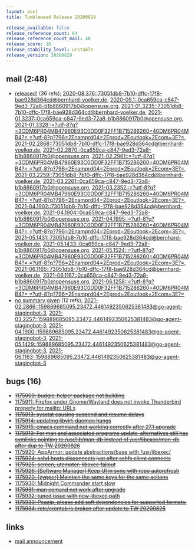 ```yaml
---
layout: post
title: Tumbleweed Release 20200829

release_available: false
release_reference_count: 64
release_reference_count_mail: 48
release_score: 18
release_stability_level: unstable
release_version: 20200829
---
```


## mail (2:48)

- [released!](https://lists.opensuse.org/opensuse-factory/2020-08/msg00375.html) (36 refs); [2020-08.376::<73051db8-7b10-dffc-17f8-bae928d364cd@bernhard-voelker.de>](https://lists.opensuse.org/opensuse-factory/2020-08/msg00376.html), [2020-09.1::<0ca659ca-c847-9ed3-72a8-b1b8860917b0@opensuse.org>](https://lists.opensuse.org/opensuse-factory/2020-09/msg00001.html), [2021-01.3235::<73051db8-7b10-dffc-17f8-bae928d364cd@bernhard-voelker.de>](https://lists.opensuse.org/archives/list/factory@lists.opensuse.org/thread/G2SCVAZAQFI3PVS2VCSBTCFPELHZSMFC), [2021-01.3237::<0ca659ca-c847-9ed3-72a8-b1b8860917b0@opensuse.org>](https://lists.opensuse.org/archives/list/factory@lists.opensuse.org/thread/HZMACDP7LKMXLASBT5DMHDXUD2VWH5IY), [2021-01.3328::=?utf-8?q?=3CDM6PR04MB47960E93C0DD0F32FF1B715286260=40DM6PR04MB4?=
 =?utf-8?q?796=2Enamprd04=2Eprod=2Eoutlook=2Ecom=3E?=](https://lists.opensuse.org/archives/list/factory@lists.opensuse.org/thread/FIWTLBUTJZ5GUHWLDG3JSYRI6JNZXD3G), [2021-02.2868::<73051db8-7b10-dffc-17f8-bae928d364cd@bernhard-voelker.de>](https://lists.opensuse.org/archives/list/factory@lists.opensuse.org/thread/G2SCVAZAQFI3PVS2VCSBTCFPELHZSMFC), [2021-02.2870::<0ca659ca-c847-9ed3-72a8-b1b8860917b0@opensuse.org>](https://lists.opensuse.org/archives/list/factory@lists.opensuse.org/thread/HZMACDP7LKMXLASBT5DMHDXUD2VWH5IY), [2021-02.2961::=?utf-8?q?=3CDM6PR04MB47960E93C0DD0F32FF1B715286260=40DM6PR04MB4?=
 =?utf-8?q?796=2Enamprd04=2Eprod=2Eoutlook=2Ecom=3E?=](https://lists.opensuse.org/archives/list/factory@lists.opensuse.org/thread/FIWTLBUTJZ5GUHWLDG3JSYRI6JNZXD3G), [2021-03.2259::<73051db8-7b10-dffc-17f8-bae928d364cd@bernhard-voelker.de>](https://lists.opensuse.org/archives/list/factory@lists.opensuse.org/thread/G2SCVAZAQFI3PVS2VCSBTCFPELHZSMFC), [2021-03.2261::<0ca659ca-c847-9ed3-72a8-b1b8860917b0@opensuse.org>](https://lists.opensuse.org/archives/list/factory@lists.opensuse.org/thread/HZMACDP7LKMXLASBT5DMHDXUD2VWH5IY), [2021-03.2352::=?utf-8?q?=3CDM6PR04MB47960E93C0DD0F32FF1B715286260=40DM6PR04MB4?=
 =?utf-8?q?796=2Enamprd04=2Eprod=2Eoutlook=2Ecom=3E?=](https://lists.opensuse.org/archives/list/factory@lists.opensuse.org/thread/FIWTLBUTJZ5GUHWLDG3JSYRI6JNZXD3G), [2021-04.1902::<73051db8-7b10-dffc-17f8-bae928d364cd@bernhard-voelker.de>](https://lists.opensuse.org/archives/list/factory@lists.opensuse.org/thread/G2SCVAZAQFI3PVS2VCSBTCFPELHZSMFC), [2021-04.1904::<0ca659ca-c847-9ed3-72a8-b1b8860917b0@opensuse.org>](https://lists.opensuse.org/archives/list/factory@lists.opensuse.org/thread/HZMACDP7LKMXLASBT5DMHDXUD2VWH5IY), [2021-04.1995::=?utf-8?q?=3CDM6PR04MB47960E93C0DD0F32FF1B715286260=40DM6PR04MB4?=
 =?utf-8?q?796=2Enamprd04=2Eprod=2Eoutlook=2Ecom=3E?=](https://lists.opensuse.org/archives/list/factory@lists.opensuse.org/thread/FIWTLBUTJZ5GUHWLDG3JSYRI6JNZXD3G), [2021-05.1431::<73051db8-7b10-dffc-17f8-bae928d364cd@bernhard-voelker.de>](https://lists.opensuse.org/archives/list/factory@lists.opensuse.org/thread/G2SCVAZAQFI3PVS2VCSBTCFPELHZSMFC), [2021-05.1433::<0ca659ca-c847-9ed3-72a8-b1b8860917b0@opensuse.org>](https://lists.opensuse.org/archives/list/factory@lists.opensuse.org/thread/HZMACDP7LKMXLASBT5DMHDXUD2VWH5IY), [2021-05.1524::=?utf-8?q?=3CDM6PR04MB47960E93C0DD0F32FF1B715286260=40DM6PR04MB4?=
 =?utf-8?q?796=2Enamprd04=2Eprod=2Eoutlook=2Ecom=3E?=](https://lists.opensuse.org/archives/list/factory@lists.opensuse.org/thread/FIWTLBUTJZ5GUHWLDG3JSYRI6JNZXD3G), [2021-06.1165::<73051db8-7b10-dffc-17f8-bae928d364cd@bernhard-voelker.de>](https://lists.opensuse.org/archives/list/factory@lists.opensuse.org/thread/G2SCVAZAQFI3PVS2VCSBTCFPELHZSMFC), [2021-06.1167::<0ca659ca-c847-9ed3-72a8-b1b8860917b0@opensuse.org>](https://lists.opensuse.org/archives/list/factory@lists.opensuse.org/thread/HZMACDP7LKMXLASBT5DMHDXUD2VWH5IY), [2021-06.1258::=?utf-8?q?=3CDM6PR04MB47960E93C0DD0F32FF1B715286260=40DM6PR04MB4?=
 =?utf-8?q?796=2Enamprd04=2Eprod=2Eoutlook=2Ecom=3E?=](https://lists.opensuse.org/archives/list/factory@lists.opensuse.org/thread/FIWTLBUTJZ5GUHWLDG3JSYRI6JNZXD3G)
- [no summary given](https://lists.opensuse.org/archives/list/factory@lists.opensuse.org/thread/ZK5EHQJVO6KNVUFTTQYQ7XLHF5CESM2W) (12 refs); [2021-02.2866::<159889685095.23472.4461492350625381483@go-agent-stagingbot-3>](https://lists.opensuse.org/archives/list/factory@lists.opensuse.org/thread/ZK5EHQJVO6KNVUFTTQYQ7XLHF5CESM2W), [2021-03.2257::<159889685095.23472.4461492350625381483@go-agent-stagingbot-3>](https://lists.opensuse.org/archives/list/factory@lists.opensuse.org/thread/ZK5EHQJVO6KNVUFTTQYQ7XLHF5CESM2W), [2021-04.1900::<159889685095.23472.4461492350625381483@go-agent-stagingbot-3>](https://lists.opensuse.org/archives/list/factory@lists.opensuse.org/thread/ZK5EHQJVO6KNVUFTTQYQ7XLHF5CESM2W), [2021-05.1429::<159889685095.23472.4461492350625381483@go-agent-stagingbot-3>](https://lists.opensuse.org/archives/list/factory@lists.opensuse.org/thread/ZK5EHQJVO6KNVUFTTQYQ7XLHF5CESM2W), [2021-06.1163::<159889685095.23472.4461492350625381483@go-agent-stagingbot-3>](https://lists.opensuse.org/archives/list/factory@lists.opensuse.org/thread/ZK5EHQJVO6KNVUFTTQYQ7XLHF5CESM2W)

## bugs (16)

<!--more-->

- ~~[1175909: budgie-helper package not building](https://bugzilla.opensuse.org/show_bug.cgi?id=1175909)~~
- [1175911: Firefox under Gnome/Wayland does not invoke Thunderbird properly for mailto: URLs](https://bugzilla.opensuse.org/show_bug.cgi?id=1175911)
- ~~[1175913: sysstat causing suspend and resume delays](https://bugzilla.opensuse.org/show_bug.cgi?id=1175913)~~
- ~~[1175914: updating libvirt-daemon hangs](https://bugzilla.opensuse.org/show_bug.cgi?id=1175914)~~
- ~~[1175915: emacs command not working correctly after 27.1 upgrade](https://bugzilla.opensuse.org/show_bug.cgi?id=1175915)~~
- ~~[1175919: For man and associated programs update-alternatives still has symlinks pointing to /usr/lib/man-db instead of /usr/libexec/man-db after dup to TW 20200826](https://bugzilla.opensuse.org/show_bug.cgi?id=1175919)~~
- [1175920: AppArmor: update abstractions/base with /usr/libexec/](https://bugzilla.opensuse.org/show_bug.cgi?id=1175920)
- ~~[1175924: sshd hosts disconnects just after sshfs client connects](https://bugzilla.opensuse.org/show_bug.cgi?id=1175924)~~
- ~~[1175925: screen, utempter: libexec fallout](https://bugzilla.opensuse.org/show_bug.cgi?id=1175925)~~
- ~~[1175926: \[Software Manager\] Keep UI in sync with repo autorefresh](https://bugzilla.opensuse.org/show_bug.cgi?id=1175926)~~
- ~~[1175929: \[zypper\] Maintain the same keys for the same actions](https://bugzilla.opensuse.org/show_bug.cgi?id=1175929)~~
- [1175930: Midnight Commander start slow](https://bugzilla.opensuse.org/show_bug.cgi?id=1175930)
- ~~[1175931: man comand not work after upgrade](https://bugzilla.opensuse.org/show_bug.cgi?id=1175931)~~
- ~~[1175932: tuned issue with new libexec path](https://bugzilla.opensuse.org/show_bug.cgi?id=1175932)~~
- ~~[1175933: Peazip, please add soft dependencies for supported formats.](https://bugzilla.opensuse.org/show_bug.cgi?id=1175933)~~
- ~~[1175934: /etc/crontab is broken after update to TW 20200826](https://bugzilla.opensuse.org/show_bug.cgi?id=1175934)~~



## links

- [mail announcement](https://lists.opensuse.org/archives/list/factory@lists.opensuse.org/thread/ZK5EHQJVO6KNVUFTTQYQ7XLHF5CESM2W)
